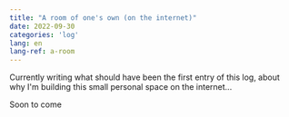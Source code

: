 ```yaml
---
title: "A room of one's own (on the internet)"
date: 2022-09-30
categories: 'log'
lang: en
lang-ref: a-room
---
```

Currently writing what should have been the first entry of this log, about why I'm building this small personal space on the internet...

Soon to come
